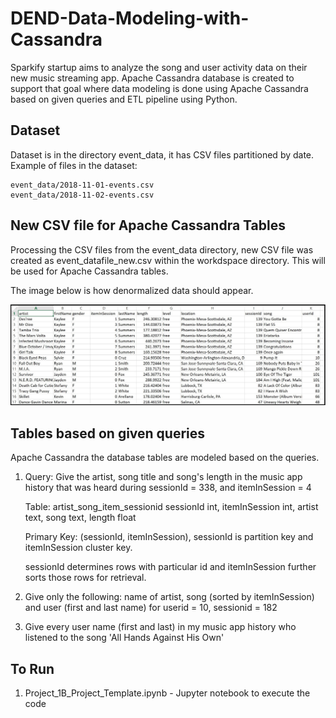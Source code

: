 # DEND-Data-Modeling-with-Cassandra

Sparkify startup aims to analyze the song and user activity data on their new music streaming app.
Apache Cassandra database is created to support that goal where data modeling is done using Apache Cassandra based on given queries and ETL pipeline using Python.

## Dataset

Dataset is in the directory event_data, it has CSV files partitioned by date.
Example of files in the dataset:

    event_data/2018-11-01-events.csv
    event_data/2018-11-02-events.csv

## New CSV file for Apache Cassandra Tables

Processing the CSV files from the event_data directory, new CSV file was created as event_datafile_new.csv within the workdspace directory. 
This will be used for Apache Cassandra tables.  

The image below is how denormalized data should appear.  

   ![event datafile new Image](images/image_event_datafile_new.jpg)

## Tables based on given queries

Apache Cassandra the database tables are modeled based on the queries.

1. Query: Give the artist, song title and song's length in the music app history that was heard during sessionId = 338, and itemInSession = 4

   Table: artist_song_item_sessionid
        sessionId int, 
        itemInSession int, 
        artist text, 
        song text, 
        length float
 
    Primary Key: (sessionId, itemInSession), sessionId is partition key and itemInSession cluster key.
    
    sessionId determines rows with particular id and itemInSession further sorts those rows for retrieval. 

2. Give only the following: name of artist, song (sorted by itemInSession) and user (first and last name) for userid = 10, sessionid = 182

3. Give every user name (first and last) in my music app history who listened to the song 'All Hands Against His Own'



## To Run
1. Project_1B_Project_Template.ipynb - Jupyter notebook to execute the code
